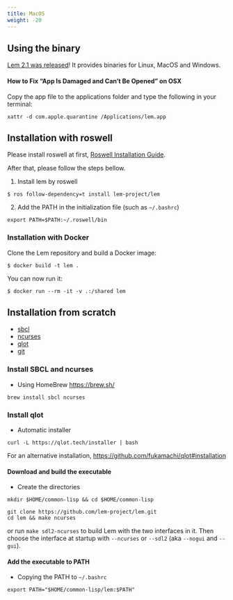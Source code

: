 ```yaml
---
title: MacOS
weight: -20
---
```

## Using the binary

[Lem 2.1 was released](https://github.com/lem-project/lem/releases/tag/v2.1.0)! It provides binaries for Linux, MacOS and Windows.

#### How to Fix “App Is Damaged and Can’t Be Opened” on OSX
Copy the app file to the applications folder and type the following in your terminal:
```
xattr -d com.apple.quarantine /Applications/lem.app
```

## Installation with roswell

Please install roswell at first, [Roswell Installation Guide](https://github.com/roswell/roswell/wiki/Installation).

After that, please follow the steps bellow.

1. Install lem by roswell

```
$ ros follow-dependency=t install lem-project/lem
```

2. Add the PATH in the initialization file (such as `~/.bashrc`)
```
export PATH=$PATH:~/.roswell/bin
```

### Installation with Docker

Clone the Lem repository and build a Docker image:

    $ docker build -t lem .

You can now run it:

    $ docker run --rm -it -v .:/shared lem

## Installation from scratch
- [sbcl](https://www.sbcl.org/)
- [ncurses](https://invisible-island.net/ncurses/announce.html#h2-overview)
- [qlot](https://github.com/fukamachi/qlot)
- [git](https://git-scm.com/)


### Install SBCL and ncurses
- Using HomeBrew https://brew.sh/

```
brew install sbcl ncurses
```

### Install qlot
- Automatic installer
```
curl -L https://qlot.tech/installer | bash
```
For an alternative installation, https://github.com/fukamachi/qlot#installation


#### Download and build the executable

- Create the directories

```
mkdir $HOME/common-lisp && cd $HOME/common-lisp
```
```
git clone https://github.com/lem-project/lem.git
cd lem && make ncurses
```

or run `make sdl2-ncurses` to build Lem with the two interfaces in it. Then choose the interface at startup with `--ncurses` or `--sdl2` (aka `--nogui` and `--gui`).

#### Add the executable to PATH
- Copying the PATH to `~/.bashrc`
```
export PATH="$HOME/common-lisp/lem:$PATH"
```
